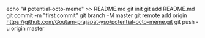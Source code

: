 echo "# potential-octo-meme" >> README.md
git init
git add README.md
git commit -m "first commit"
git branch -M master
git remote add origin https://github.com/Goutam-prajapat-yso/potential-octo-meme.git
git push -u origin master